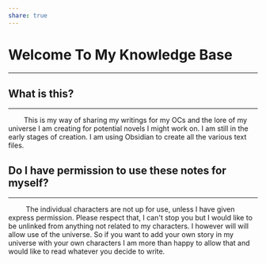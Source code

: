 ```yaml
---
share: true
---
```

# Welcome To My Knowledge Base
---
## What is this?
---
&nbsp;&nbsp;&nbsp;&nbsp;&nbsp;&nbsp;&nbsp;&nbsp;This is my way of sharing my writings for my OCs and the lore of my universe I am creating for potential novels I might work on. I am still in the early stages of creation. I am using Obsidian to create all the various text files.

## Do I have permission to use these notes for myself?
---
&nbsp;&nbsp;&nbsp;&nbsp;&nbsp;&nbsp;&nbsp;&nbsp; The individual characters are not up for use, unless I have given express permission. Please respect that, I can't stop you but I would like to be unlinked from anything not related to my characters. I however will will allow use of the universe. So if you want to add your own story in my universe with your own characters I am more than happy to allow that and would like to read whatever you decide to write.

